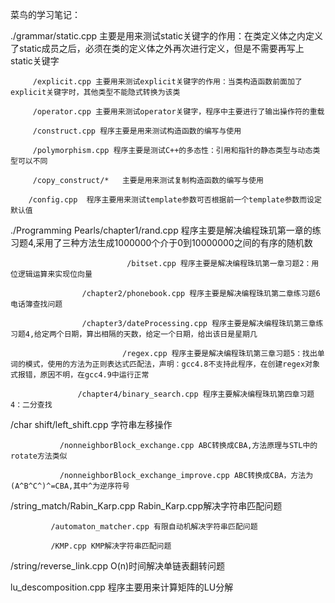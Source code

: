 菜鸟的学习笔记：

./grammar/static.cpp 主要是用来测试static关键字的作用：在类定义体之内定义了static成员之后，必须在类的定义体之外再次进行定义，但是不需要再写上static关键字

         /explicit.cpp 主要用来测试explicit关键字的作用：当类构造函数前面加了explicit关键字时，其他类型不能隐式转换为该类

         /operator.cpp 主要用来测试operator关键字，程序中主要进行了输出操作符的重载

         /construct.cpp 程序主要是用来测试构造函数的编写与使用

         /polymorphism.cpp 程序主要是测试C++的多态性：引用和指针的静态类型与动态类型可以不同

         /copy_construct/*   主要是用来测试复制构造函数的编写与使用

        /config.cpp  程序主要用来测试template参数可否根据前一个template参数而设定默认值

./Programming Pearls/chapter1/rand.cpp 程序主要是解决编程珠玑第一章的练习题4,采用了三种方法生成1000000个介于0到10000000之间的有序的随机数

                              /bitset.cpp 程序主要是解决编程珠玑第一章习题2：用位逻辑运算来实现位向量

                    /chapter2/phonebook.cpp 程序主要是解决编程珠玑第二章练习题6电话簿查找问题

                    /chapter3/dateProcessing.cpp 程序主要是解决编程珠玑第三章练习题4,给定两个日期，算出相隔的天数，给定一个日期，给出该日是星期几

                             /regex.cpp 程序主要是解决编程珠玑第三章习题5：找出单词的模式，使用的方法为正则表达式匹配法，声明：gcc4.8不支持此程序，在创建regex对象式报错，原因不明，在gcc4.9中运行正常

                   /chapter4/binary_search.cpp 程序主要解决编程珠玑第四章习题4：二分查找

/char shift/left_shift.cpp 字符串左移操作

	    	   /nonneighborBlock_exchange.cpp ABC转换成CBA,方法原理与STL中的rotate方法类似           

		       /nonneighborBlock_exchange_improve.cpp ABC转换成CBA，方法为(A^B^C^)^=CBA,其中^为逆序符号           

/string_match/Rabin_Karp.cpp  Rabin_Karp.cpp解决字符串匹配问题
 
             /automaton_matcher.cpp 有限自动机解决字符串匹配问题

             /KMP.cpp KMP解决字符串匹配问题

/string/reverse_link.cpp O(n)时间解决单链表翻转问题

lu_descomposition.cpp  程序主要用来计算矩阵的LU分解
